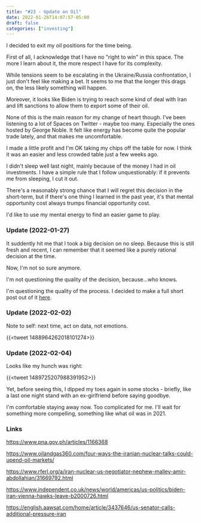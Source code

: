 ```yaml
---
title: "#23 - Update on Oil"
date: 2022-01-26T14:07:57-05:00
draft: false
categories: ["investing"]
---
```


I decided to exit my oil positions for the time being. 

First of all, I acknowledge  that I have no "right to win" in this space. The more I learn about it, the more respect I have for its complexity. 

While tensions seem to be escalating in the Ukraine/Russia confrontation, I just don't feel like making a bet. It seems to me that the longer this drags on, the less likely something will happen. 

Moreover, it looks like Biden is trying to reach some kind of deal with Iran and lift sanctions to allow them to export some of their oil.

None of this is the main reason for my change of heart though. I've been listening to a lot of Spaces on Twitter - maybe too many. Especially the ones hosted by George Noble. It felt like energy has become quite the popular trade lately, and that makes me uncomfortable. 

I made a little profit and I'm OK taking my chips off the table for now. I think it was an easier and less crowded table just a few weeks ago.

I didn't sleep well last night, mainly because of the money I had in oil investments. I have a simple rule that I follow unquestionably: if it prevents me from sleeping, I cut it out. 

There's a reasonably strong chance that I will regret this decision in the short-term, but if there's one thing I learned in the past year, it's that mental opportunity cost always trumps financial opportunity cost.

I'd like to use my mental energy to find an easier game to play.

### Update (2022-01-27)

It suddently hit me that I took a big decision on no sleep. Because this is still fresh and recent, I can remember that it seemed like a purely rational decision at the time.

Now, I'm not so sure anymore.

I'm not questioning the quality of the decision, because...who knows.

I'm questioning the quality of the process. I decided to make a full short post out of it [here](/diary/are-we-thinking-clearly/).

### Update (2022-02-02)

Note to self: next time, act on data, not emotions.

{{<tweet 1488964262018101274>}}

### Update (2022-02-04)

Looks like my hunch was right:

{{<tweet 1489725207988391952>}}

Yet, before seeing this, I dipped my toes again in some stocks - briefly, like a last one night stand with an ex-girlfriend before saying goodbye. 

I'm comfortable staying away now. Too complicated for me. I'll wait for something more compelling, something like what oil was in 2021.

### Links

https://www.pna.gov.ph/articles/1166368

https://www.oilandgas360.com/four-ways-the-iranian-nuclear-talks-could-upend-oil-markets/

https://www.rferl.org/a/iran-nuclear-us-negotiator-nephew-malley-amir-abdollahian/31669792.html

https://www.independent.co.uk/news/world/americas/us-politics/biden-iran-vienna-hawks-leave-b2000726.html

https://english.aawsat.com/home/article/3437646/us-senator-calls-additional-pressure-iran